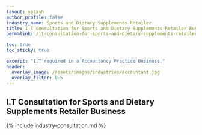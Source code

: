 ```yaml
---
layout: splash 
author_profile: false 
industry_name: Sports and Dietary Supplements Retailer
title: I.T Consultation for Sports and Dietary Supplements Retailer Business
permalink: /it-consultation-for-sports-and-dietary-supplements-retailer-business

toc: true
toc_sticky: true

excerpt: "I.T required in a Accountancy Practice Business."
header:
  overlay_image: /assets/images/industries/accountant.jpg
  overlay_filter: 0.5 
---
```


## I.T Consultation for Sports and Dietary Supplements Retailer Business

{% include industry-consultation.md %}
